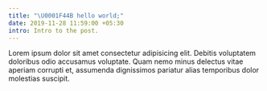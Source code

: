 ```yaml
---
title: "\U0001F44B hello world;"
date: 2019-11-28 11:59:00 +05:30
intro: Intro to the post.
---
```


Lorem ipsum dolor sit amet consectetur adipisicing elit. Debitis voluptatem doloribus odio accusamus voluptate. Quam nemo minus delectus vitae aperiam corrupti et, assumenda dignissimos pariatur alias temporibus dolor molestias suscipit.

